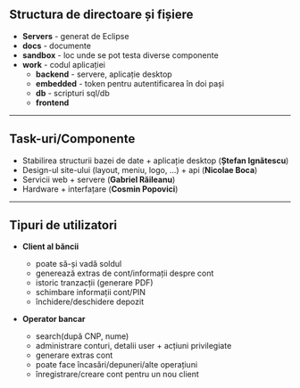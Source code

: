 ## Structura de directoare și fișiere

* **Servers** - generat de Eclipse
* **docs** - documente
* **sandbox** - loc unde se pot testa diverse componente
* **work** - codul aplicației
	* **backend** - servere, aplicație desktop
    * **embedded** - token pentru autentificarea în doi pași
	* **db** - scripturi sql/db
    * **frontend**
---


## Task-uri/Componente

* Stabilirea structurii bazei de date + aplicație desktop (**Ștefan Ignătescu**)
* Design-ul site-ului (layout, meniu, logo, ...) + api (**Nicolae Boca**)
* Servicii web + servere (**Gabriel Răileanu**)
* Hardware + interfațare (**Cosmin Popovici**)

---

## Tipuri de utilizatori

* **Client al băncii**
	* poate să-și vadă soldul
	* generează extras de cont/informații despre cont
	* istoric tranzacții (generare PDF)
	* schimbare informații cont/PIN
	* închidere/deschidere depozit

* **Operator bancar**
	* search(după CNP, nume)
	* administrare conturi, detalii user + acțiuni privilegiate
    * generare extras cont
    * poate face încasări/depuneri/alte operațiuni
    * înregistrare/creare cont pentru un nou client

